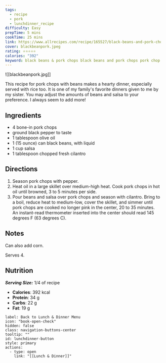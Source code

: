 ```yaml
---
tags:
  - recipe
  - pork
  - lunchdinner_recipe
difficulty: Easy
prepTime: 5 mins
cookTime: 25 mins
link: https://www.allrecipes.com/recipe/165527/black-beans-and-pork-chops/
cover: blackbeanpork.jpeg
rating: ⭐️⭐️⭐️⭐️⭐️
calories: "392"
keyword: black beans & pork chops black beans and pork chops pork chop black beans corn cilantro salsa
---
```


![[blackbeanpork.jpg]]

This recipe for pork chops with beans makes a hearty dinner, especially served with rice too. It is one of my family's favorite dinners given to me by my sister. You may adjust the amounts of beans and salsa to your preference. I always seem to add more!

## Ingredients
- 4 bone-in pork chops
- ground black pepper to taste
- 1 tablespoon olive oil
- 1 (15 ounce) can black beans, with liquid
- 1 cup salsa
- 1 tablespoon chopped fresh cilantro


## Directions
1. Season pork chops with pepper.
2. Heat oil in a large skillet over medium-high heat. Cook pork chops in hot oil until browned, 3 to 5 minutes per side.
3. Pour beans and salsa over pork chops and season with cilantro. Bring to a boil, reduce heat to medium-low, cover the skillet, and simmer until pork chops are cooked no longer pink in the center, 20 to 35 minutes. An instant-read thermometer inserted into the center should read 145 degrees F (63 degrees C).

## Notes
Can also add corn.

Serves 4.

## Nutrition
***Serving Size:*** 1/4 of recipe
- **Calories**: 392 kcal
- **Protein**: 34 g
- **Carbs**: 22 g
- **Fat**: 19 g


```meta-bind-button
label: Back to Lunch & Dinner Menu
icon: "book-open-check"
hidden: false
class: navigation-buttons-center
tooltip: ""
id: lunchdinner-button
style: primary
actions:
  - type: open
    link: "[[Lunch & Dinner]]"

```
 
